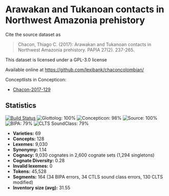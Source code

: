 # Arawakan and Tukanoan contacts in Northwest Amazonia prehistory

Cite the source dataset as

> Chacon, Thiago C. (2017): Arawakan and Tukanoan contacts in Northwest Amazonia prehistory. PAPIA 27(2). 237-265.

This dataset is licensed under a GPL-3.0 license

Available online at https://github.com/lexibank/chaconcolombian/

Conceptlists in Concepticon:
- [Chacon-2017-129](http://concepticon.clld.org/contributions/Chacon-2017-129)

## Statistics


[![Build Status](https://travis-ci.org/lexibank/chaconcolumbian.svg?branch=master)](https://travis-ci.org/lexibank/chaconcolumbian)
![Glottolog: 100%](https://img.shields.io/badge/Glottolog-100%25-brightgreen.svg "Glottolog: 100%")
![Concepticon: 98%](https://img.shields.io/badge/Concepticon-98%25-green.svg "Concepticon: 98%")
![Source: 100%](https://img.shields.io/badge/Source-100%25-brightgreen.svg "Source: 100%")
![BIPA: 79%](https://img.shields.io/badge/BIPA-79%25-yellow.svg "BIPA: 79%")
![CLTS SoundClass: 79%](https://img.shields.io/badge/CLTS%20SoundClass-79%25-yellow.svg "CLTS SoundClass: 79%")

- **Varieties:** 69
- **Concepts:** 128
- **Lexemes:** 9,030
- **Synonymy:** 1.14
- **Cognacy:** 9,030 cognates in 2,600 cognate sets (1,294 singletons)
- **Cognate Diversity:** 0.28
- **Invalid lexemes:** 0
- **Tokens:** 45,528
- **Segments:** 164 (34 BIPA errors, 34 CTLS sound class errors, 130 CLTS modified)
- **Inventory size (avg):** 31.55
